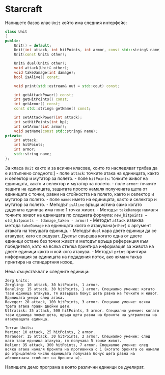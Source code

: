 # Starcraft

Напишете базов клас `Unit` който има следния интерфейс:

```cpp
class Unit
{
public:
	Unit() = default;
	Unit(int attack, int hitPoints, int armor, const std::string& name);
	Unit(const Unit& other);

	Unit& duel(Unit& other);
	void attack(Unit& other);
	void takeDamage(int damage);
	bool isAlive() const;

	void print(std::ostream& out = std::cout) const;

	int getAttackPower() const;
	int getHitPoints() const;
	int getArmor() const;
	const std::string& getName() const;

	int setAttackPower(int attack);
	int setHitPoints(int hp);
	int setArmor(int armor);
	void setName(const std::string& name);
private:
	int attack;
	int hitPoints;
	int armor;
	std::string name;
};
```
За класа `Unit` както и за всички класове, които го наследяват трябва да е изпълнено следното:]
	- поле `attack`: точките атака на единицата, както и селектор и мутатор за полето.
	- поле `hitPoints`: точките живот на единицата, както и селектор и мутатор за полето.
	- поле `armor`: точките защита на единицата, защитата просто намаля получената щета от единицата с точки, равни на стойността на полето, както и селектор и мутатор за полето.
	- поле `name`: името на единицата, както и селектор и мутатор за полето.
	- Методът `isAlive` връща истина само когато дадената единица има поне 1 точка живот.
	- Методът `takeDamage` намаля точките живот на единицата по следната формула: `new_hitpoints = old_hitpoints - (damage_taken - armor)`
	- Методът `attack` извиква метода `takeDamage` на единицата която е атакувана(`other`) с аргумент атаката на текущата единица.
	- Методът `duel` кара двете единици да се атакуват, като се редуват. Дуелът свършва когато една от двете единици остане без точки живот и методът връща референция към победителя, като на всяка стъпка принтира информация за живота на двете единици както и кой кого атакува.
	- Методът `print` принтира информация за единицата на подадения поток, ако нямам такъв принтира на стандартния изход.

Нека съществъват и следните единици:

```
Zerg Units:
Zergling: 10 attack, 30 hitPoints, 1 armor.
Baneling: 15 attack, 30 hitPoints, 1 armor. Специално умение: когато тази единица атакува, тя извършва бонус щета равна на точките и живот. Единицата умира след атака.
Raveger: 20 attack, 100 hitPoints, 3 armor. Специано умение: всяка трета атака прави двойни щети.
Ultralisk: 35 attack, 500 hitPoints, 5 armor. Специално умение: когато тази единица поеме щета, връща щета равна на бронята на ултралиска на атакуващата единица.

Terran Units:
Marine: 10 attack, 25 hitPoints, 2 armor.
Marauder: 15 attack. 30 hitPoints, 2 armor. Специално умение: след като тази единица атакува, тя получава 5 точки живот.
Helion: 35 attack, 300 hitPoints, 7 armor. Специално умение: след всяка атака намаля бронята на противника с 1 (когато бронята се намали до отрицателно число единицата получава бонус щета равна на абсолютната стойност на бронята и).
```

Напишете демо програма в която различни единици се дуелират.
